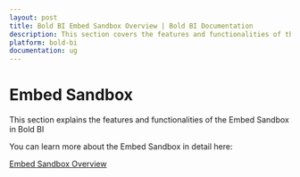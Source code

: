 ```yaml
---
layout: post
title: Bold BI Embed Sandbox Overview | Bold BI Documentation
description: This section covers the features and functionalities of the Embed Sandbox in Bold BI for embedding analytics.
platform: bold-bi
documentation: ug
---
```


# Embed Sandbox

This section explains the features and functionalities of the Embed Sandbox in Bold BI

You can learn more about the Embed Sandbox in detail here:

[Embed Sandbox Overview](/embed-sandbox/sandbox-overview/)
